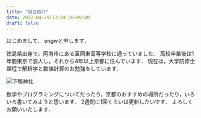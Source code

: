 ```yaml
---
title: "自己紹介"
date: 2022-04-29T13:24:26+09:00
draft: false
---
```


はじめまして．
engwと申します．

徳島県出身で，阿南市にある富岡東高等学校に通っていました．
高校卒業後は1年間東京で浪人し，それから4年以上京都に住んでいます．
現在は，大学院修士課程で解析学と数値計算のお勉強をしています．

![下鴨神社](/content/mylogo.jpg)

数学やプログラミングについてだったり，京都のおすすめの場所だったり，いろいろ書いてみようと思います．
2週間に1回くらいは更新したいです．
よろしくお願いいたします．

